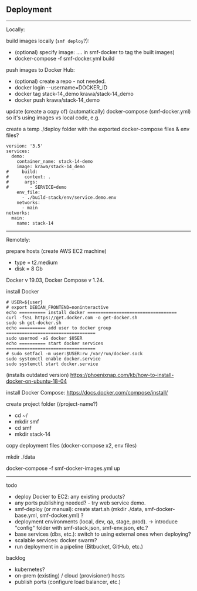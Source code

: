 ## Deployment

---
Locally:

build images locally (`smf deploy`?):
- (optional) specify image: .... in smf-docker to tag the built images)
- docker-compose -f smf-docker.yml build

push images to Docker Hub:
- (optional) create a repo - not needed.
- docker login --username=DOCKER_ID
- docker tag stack-14_demo krawa/stack-14_demo
- docker push krawa/stack-14_demo

update (create a copy of) (automatically) docker-compose (smf-docker.yml) so it's using images vs local code, e.g.

create a temp ./deploy folder with the exported docker-compose files & env files?

```
version: '3.5'
services:
  demo:
    container_name: stack-14-demo
    image: krawa/stack-14_demo
#     build:
#      context: .
#      args:
#        - SERVICE=demo
    env_file:
      - ./build-stack/env/service.demo.env
    networks:
      - main
networks:
  main:
    name: stack-14

```
---
Remotely:

prepare hosts (create AWS EC2 machine)
- type = t2.medium
- disk = 8 Gb

Docker v 19.03, Docker Compose v 1.24.

install Docker
```
# USER=${user}
# export DEBIAN_FRONTEND=noninteractive
echo ========== install docker ==================================
curl -fsSL https://get.docker.com -o get-docker.sh
sudo sh get-docker.sh
echo ========== add user to docker group ==================================
sudo usermod -aG docker $USER
echo ========== start docker services ==================================
# sudo setfacl -m user:$USER:rw /var/run/docker.sock
sudo systemctl enable docker.service
sudo systemctl start docker.service
```

(installs outdated version) https://phoenixnap.com/kb/how-to-install-docker-on-ubuntu-18-04

install Docker Compose:
https://docs.docker.com/compose/install/

create project folder (/project-name?)
- cd ~/
- mkdir smf
- cd smf
- mkdir stack-14

copy deployment files (docker-compose x2, env files)

mkdir ./data

docker-compose -f smf-docker-images.yml up

---
todo
- deploy Docker to EC2: any existing products?
- any ports publishing needed? - try web service demo.
- smf-deploy (or manual): create start.sh (mkdir ./data, smf-docker-base.yml, smf-docker.yml) ?
- deployment environments (local, dev, qa, stage, prod). -> introduce "config" folder with smf-stack.json, smf-env.json, etc.?
- base services (dbs, etc.): switch to using external ones when deploying?
- scalable services: docker swarm?
- run deployment in a pipeline (Bitbucket, GitHub, etc.)

backlog
- kubernetes?
- on-prem (existing) / cloud (provisioner) hosts
- publish ports (configure load balancer, etc.)
